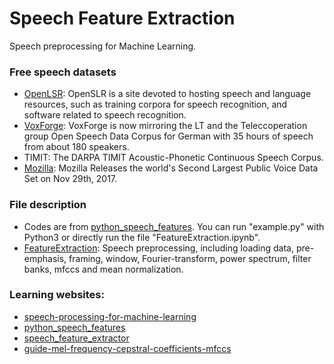 # Speech Feature Extraction
Speech preprocessing for Machine Learning.

### Free speech datasets
* [OpenLSR](http://www.openslr.org): OpenSLR is a site devoted to hosting speech and language resources, such as training corpora for speech recognition, and software related to speech recognition.
* [VoxForge](http://www.voxforge.org/): VoxForge is now mirroring the LT and the Teleccoperation group Open Speech Data Corpus for German with 35 hours of speech from about 180 speakers. 
* TIMIT: The DARPA TIMIT Acoustic-Phonetic Continuous Speech Corpus.
* [Mozilla](https://medium.com/mozilla-open-innovation/sharing-our-common-voice-mozilla-releases-second-largest-public-voice-data-set-e88f7d6b7666): Mozilla Releases the world's Second Largest Public Voice Data Set on Nov 29th, 2017.

### File description
* Codes are from [python_speech_features](https://github.com/jameslyons/python_speech_features). You can run "example.py" with Python3 or directly run the file "FeatureExtraction.ipynb".
* [FeatureExtraction](/FeatureExtraction.ipynb): Speech preprocessing, including loading data, pre-emphasis, framing, window, Fourier-transform, power spectrum, filter banks, mfccs and mean normalization.

### Learning websites:
* [speech-processing-for-machine-learning](http://haythamfayek.com/2016/04/21/speech-processing-for-machine-learning.html)
* [python_speech_features](https://github.com/jameslyons/python_speech_features)
* [speech_feature_extractor](https://github.com/ZhihaoDU/speech_feature_extractor)
* [guide-mel-frequency-cepstral-coefficients-mfccs](http://practicalcryptography.com/miscellaneous/machine-learning/guide-mel-frequency-cepstral-coefficients-mfccs/)
